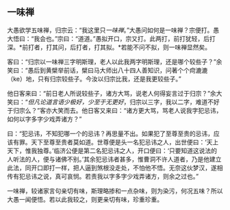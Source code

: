 ## 一味禅

大愚欲学五味禅，归宗云：“我这里只*一味禅*。”大愚问如何是一味禅？宗便打。愚大悟曰：“我会也。”宗曰：“道道。”愚拟开口，宗又打。此两打，前打犹轻，后打深。*前打者，打其问，后打者，打其拟。*若能不问不拟，则一味禅显然矣。

客曰：“归宗以一味禅三字明斯理，老人以此我两字明斯理，还是哪个较些子？”余笑曰：“愚后到黄檗举前话，檗曰马大师出八十四人善知识，问著个个疴漉漉（ke）地，只有归宗较些子。今汝以归宗比我，还是我更较些子。”

他日客来曰：“前日老人所说较些子，诸方大骂，说老人何得妄言过于归宗？”余大笑曰：“*但凡论道言语少极好，少至于无更好*，归宗以三字，我以二字，难道不好于归宗么？”客亦大笑而去。他日客又来曰：“诸方更大骂，骂老人说我字犯忌讳，如何以字多字少戏弄诸方？”

曰：“犯忌讳，不知犯哪一个的忌讳？再思量不出。如果犯了至尊至贵的忌讳，应该有罪。天下至尊至贵者莫如道。世尊便是头一名犯忌讳之人，出世便曰：‘天上天下，惟我独尊。’临济公便是第二名犯忌讳之人，开口便曰：‘只要知道这说法的人听法的人，便与诸佛不别。’其余犯忌讳者甚多，惟曹洞不许人道者，乃是他建立此法，同开口即打一样，把人逼到煞根没走处，不怕他不悟。无奈这伙梦汉，遂相传有犯忌讳之说，真可哀悯。若责我以字多字少戏弄诸方，则余之过也。”

一味禅，较诸家言句亲切有味，斯理略掺和一点杂味，则为染污，何况五味？所以大愚一闻便悟。若以此我较之，则更亲切有味，珍重珍重。
